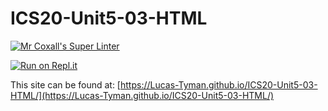 # ICS20-Unit5-03-HTML

[![Mr Coxall's Super Linter](https://github.com/Lucas-Tyman/ICS20-Unit5-03-HTML/workflows/Mr%20Coxall's%20Super%20Linter/badge.svg)](https://github.com/Lucas-Tyman/ICS20-Unit5-03-HTML/actions)

[![Run on Repl.it](https://repl.it/badge/github/Lucas-Tyman/ICS20-Unit5-03-HTML)](https://repl.it/github/Lucas-Tyman/ICS20-Unit5-03-HTML)

This site can be found at: [https://Lucas-Tyman.github.io/ICS20-Unit5-03-HTML/](https://Lucas-Tyman.github.io/ICS20-Unit5-03-HTML/)
